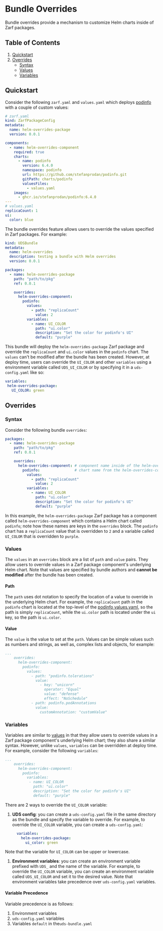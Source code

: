 # Bundle Overrides

Bundle overrides provide a mechanism to customize Helm charts inside of Zarf packages.

## Table of Contents

1. [Quickstart](#quickstart)
1. [Overrides](#variables)
    - [Syntax](#syntax)
    - [Values](#values)
    - [Variables](#variables)

## Quickstart

Consider the following `zarf.yaml` and `values.yaml` which deploys [podinfo](https://github.com/stefanprodan/podinfo)
with a couple of custom values:

```yaml
# zarf.yaml
kind: ZarfPackageConfig
metadata:
  name: helm-overrides-package
  version: 0.0.1

components:
  - name: helm-overrides-component
    required: true
    charts:
      - name: podinfo
        version: 6.4.0
        namespace: podinfo
        url: https://github.com/stefanprodan/podinfo.git
        gitPath: charts/podinfo
        valuesFiles:
          - values.yaml
    images:
      - ghcr.io/stefanprodan/podinfo:6.4.0
---
# values.yaml
replicaCount: 1
ui:
  color: blue
```

The bundle overrides feature allows users to override the values specified in Zarf packages. For example:
```yaml
kind: UDSBundle
metadata:
  name: helm-overrides
  description: testing a bundle with Helm overrides
  version: 0.0.1

packages:
  - name: helm-overrides-package
    path: "path/to/pkg"
    ref: 0.0.1

    overrides:
      helm-overrides-component:
        podinfo:
          values:
            - path: "replicaCount"
              value: 2
          variables:
            - name: UI_COLOR
              path: "ui.color"
              description: "Set the color for podinfo's UI"
              default: "purple"
```

This bundle will deploy the `helm-overrides-package` Zarf package and override the `replicaCount` and `ui.color` values in the `podinfo` chart. The `values` can't be modified after the bundle has been created. However, at deploy time, users can override the `UI_COLOR` and other `variables` using a environment variable called `UDS_UI_COLOR` or by specifying it in a `uds-config.yaml` like so:

```yaml
variables:
 helm-overrides-package:
   UI_COLOR: green
```

## Overrides

### Syntax

Consider the following bundle `overrides`:

```yaml
packages:
  - name: helm-overrides-package
    path: "path/to/pkg"
    ref: 0.0.1

    overrides:
      helm-overrides-component: # component name inside of the helm-overrides-package Zarf pkg
        podinfo:                # chart name from the helm-overrides-component component
          values:
            - path: "replicaCount"
              value: 2
          variables:
            - name: UI_COLOR
              path: "ui.color"
              description: "Set the color for podinfo's UI"
              default: "purple"
```

In this example, the `helm-overrides-package` Zarf package has a component called `helm-overrides-component` which contains a Helm chart called `podinfo`; note how these names are keys in the `overrides` block. The `podinfo` chart has a `replicaCount` value that is overridden to `2` and a variable called `UI_COLOR` that is overridden to `purple`.

### Values

The `values` in an `overrides` block are a list of `path` and `value` pairs. They allow users to override values in a Zarf package component's underlying Helm chart. Note that values are specified by bundle authors and **cannot be modified** after the bundle has been created.

#### Path

The `path` uses dot notation to specify the location of a value to override in the underlying Helm chart. For example, the `replicaCount` path in the `podinfo` chart is located at the top-level of the [podinfo values.yaml](https://github.com/stefanprodan/podinfo/blob/master/charts/podinfo/values.yaml), so the path is simply `replicaCount`, while the `ui.color` path is located under the `ui` key, so the path is `ui.color`.

#### Value

The `value` is the value to set at the `path`. Values can be simple values such as numbers and strings, as well as, complex lists and objects, for example:
```yaml
...
    overrides:
      helm-overrides-component:
        podinfo:
          values:
            - path: "podinfo.tolerations"
              value:
                - key: "unicorn"
                  operator: "Equal"
                  value: "defense"
                  effect: "NoSchedule"
            - path: podinfo.podAnnotations
              value:
                customAnnotation: "customValue"
```

### Variables
Variables are similar to [values](#values) in that they allow users to override values in a Zarf package component's underlying Helm chart; they also share a similar syntax. However, unlike `values`, `variables` can be overridden at deploy time. For example, consider the following `variables`:

```yaml
...
    overrides:
      helm-overrides-component:
        podinfo:
          variables:
           - name: UI_COLOR
             path: "ui.color"
             description: "Set the color for podinfo's UI"
             default: "purple"
```

There are 2 ways to override the `UI_COLOR` variable:

1. **UDS config**: you can create a `uds-config.yaml` file in the same directory as the bundle and specify the variable to override. For example, to override the `UI_COLOR` variable, you can create a `uds-config.yaml`:

    ```yaml
      variables:
        helm-overrides-package:
          ui_color: green
    ```
Note that the variable for `UI_COLOR` can be upper or lowercase.  

1. **Environment variables**: you can create an environment variable prefixed with `UDS_` and the name of the variable. For example, to override the `UI_COLOR` variable, you can create an environment variable called `UDS_UI_COLOR` and set it to the desired value. Note that environment variables take precedence over `uds-config.yaml` variables.  

#### Variable Precedence
Variable precedence is as follows:
1. Environment variables
2. `uds-config.yaml` variables
3. Variables `default` in the`uds-bundle.yaml`
